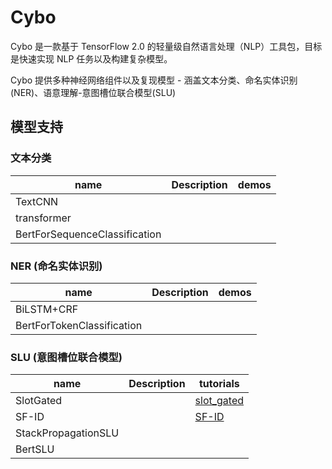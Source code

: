 # Cybo

Cybo 是一款基于 TensorFlow 2.0 的轻量级自然语言处理（NLP）工具包，目标是快速实现 NLP 任务以及构建复杂模型。

Cybo 提供多种神经网络组件以及复现模型 - 涵盖文本分类、命名实体识别(NER)、语意理解-意图槽位联合模型(SLU)

## 模型支持

### 文本分类

| name                          |Description | demos |
| ----------------------------- |----------- | ----- |
| TextCNN                       |            |       |
| transformer                   |            |       |
| BertForSequenceClassification |            |       |

### NER (命名实体识别)

| name                       | Description | demos |
| -------------------------- | ----------- | ----- |
| BiLSTM+CRF                 |             |       |
| BertForTokenClassification |             |       |

### SLU (意图槽位联合模型)

| name                | Description | tutorials                                                                       |
| ------------------- | ----------- | -----                                                                           |
| SlotGated           |             | [slot_gated](https://github.com/bo-ke/cybo/tree/master/tutorials/slu/slot_gated)|
| SF-ID               |             | [SF-ID](https://github.com/bo-ke/cybo/tree/master/tutorials/slu/sf_id)          |
| StackPropagationSLU |             |                                                                                 |
| BertSLU             |             |                                                                                 |
